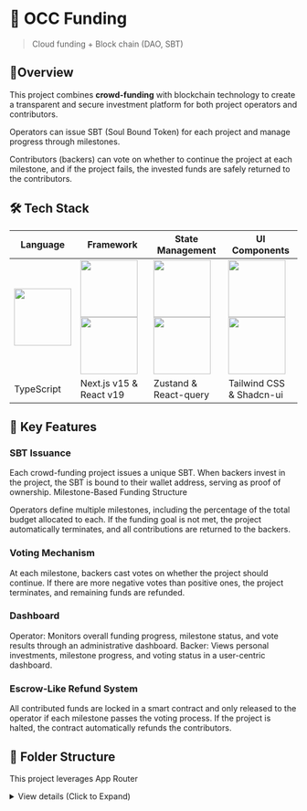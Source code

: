 # ​🚀 OCC Funding

> Cloud funding + Block chain (DAO, SBT)

## ​📌​​Overview

This project combines **crowd-funding** with blockchain technology to create a transparent and secure investment platform for both project operators and contributors.

Operators can issue SBT (Soul Bound Token) for each project and manage progress through milestones.

Contributors (backers) can vote on whether to continue the project at each milestone, and if the project fails, the invested funds are safely returned to the contributors.

## 🛠️ Tech Stack

| Language                                                                                                                                                      | Framework                                                                                                                                                                                                                                                                                                | State Management                                                                                                                                                                                                                                  | UI Components                                                                                                                                                                                                                          |
| ------------------------------------------------------------------------------------------------------------------------------------------------------------- | -------------------------------------------------------------------------------------------------------------------------------------------------------------------------------------------------------------------------------------------------------------------------------------------------------- | ------------------------------------------------------------------------------------------------------------------------------------------------------------------------------------------------------------------------------------------------- | -------------------------------------------------------------------------------------------------------------------------------------------------------------------------------------------------------------------------------------- |
| <img src="https://upload.wikimedia.org/wikipedia/commons/thumb/4/4c/Typescript_logo_2020.svg/1024px-Typescript_logo_2020.svg.png" width="100" height="100" /> | <img src="https://cdn.brandfetch.io/id2alue-rx/w/400/h/400/theme/dark/icon.jpeg?c=1bxid64Mup7aczewSAYMX&t=1714556222178" width="100" height="100" /> <img src="https://cdn.brandfetch.io/idGPvAeej5/w/400/h/400/theme/dark/icon.png?c=1bxid64Mup7aczewSAYMX&t=1740766651919" width="100" height="100" /> | <img src="https://user-images.githubusercontent.com/958486/218346783-72be5ae3-b953-4dd7-b239-788a882fdad6.svg" width="100" height="100" /> <img src="https://tanstack.com/_build/assets/logo-color-600w-Er4SOkq1.png" width="100" height="100" /> | <img src="https://cdn.brandfetch.io/idMNEQh7-0/w/400/h/400/theme/dark/icon.jpeg?c=1bxid64Mup7aczewSAYMX&t=1687779036935" width="100" height="100" /> <img src="https://ui.shadcn.com/apple-touch-icon.png" width="100" height="100" /> |
| TypeScript                                                                                                                                                    | Next.js v15 & React v19                                                                                                                                                                                                                                                                                  | Zustand & React-query                                                                                                                                                                                                                             | Tailwind CSS & Shadcn-ui                                                                                                                                                                                                               |

## 🔑 Key Features

### SBT Issuance

Each crowd-funding project issues a unique SBT.
When backers invest in the project, the SBT is bound to their wallet address, serving as proof of ownership.
Milestone-Based Funding Structure

Operators define multiple milestones, including the percentage of the total budget allocated to each.
If the funding goal is not met, the project automatically terminates, and all contributions are returned to the backers.

### Voting Mechanism

At each milestone, backers cast votes on whether the project should continue.
If there are more negative votes than positive ones, the project terminates, and remaining funds are refunded.

### Dashboard

Operator: Monitors overall funding progress, milestone status, and vote results through an administrative dashboard.
Backer: Views personal investments, milestone progress, and voting status in a user-centric dashboard.

### Escrow-Like Refund System

All contributed funds are locked in a smart contract and only released to the operator if each milestone passes the voting process.
If the project is halted, the contract automatically refunds the contributors.

## 📂 Folder Structure

This project leverages App Router

<details>
<summary>View details (Click to Expand)</summary>

```
occ-funding/
├── .env.local
├── .env.production
├── .env.test
├── app/
│   ├── layout.tsx
│   ├── page.tsx
│   ├── 📄 about/
│   │   ├── page.tsx
│   │   └── ...
│   ├── 📊 dashboard/
│   │   ├── layout.tsx
│   │   ├── page.tsx
│   │   └── ⚙️ settings/
│   │       └── page.tsx
│   └── ...
├── components/
│   ├── ui/
│   │   ├── 🔘 button/
│   │   │   ├── BoxButton.tsx
│   │   │   └── ...
│   │   ├── 🃏 card/
│   │   │   ├── ProfileCard.tsx
│   │   │   └── ...
│   │   ├── ✅ input/
│   │   │   ├── CheckBox.tsx
│   │   │   └── ...
│   │   └── ...
│   ├── logic/
│   │   ├── profile/
│   │   │   ├── UserProfile.tsx
│   │   │   └── ...
│   │   └── ...
│   └── ...
├── 📚 lib/
│   ├── 🛠️ api/
│   │   ├── Fetch.ts
│   │   └── ...
│   ├── 🧰 utils/
│   │   ├── tailwind-utils.ts
│   │   └── ...
│   └── ...
├── 🌐 public/
│   ├── 🖼️ images/
│   ├── 🖋️ fonts/
│   └── ...
├── 🎨 styles/
│   ├── globals.css
│   └── ...
├── 📝 types/
│   ├── index.d.ts
│   └── ...
├── 🛠️ .eslintrc.js
├── 🖌️ .prettierrc.json
├── ⚙️ next.config.js
├── 📄 tsconfig.json
├── 📦 package.json
└── ...
```

</details>
